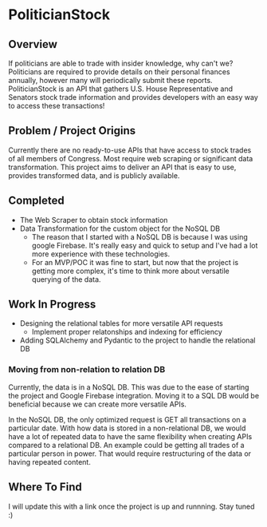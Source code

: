 # PoliticianStock

## Overview

If politicians are able to trade with insider knowledge, why can't we? Politicians are required to provide details on their personal finances annually, however many will periodically submit these reports. PoliticianStock is an API that gathers U.S. House Representative and Senators stock trade information and provides developers with an easy way to access these transactions!

## Problem / Project Origins

Currently there are no ready-to-use APIs that have access to stock trades of all members of Congress. Most require web scraping or significant data transformation. This project aims to deliver an API that is easy to use, provides transformed data, and is publicly available.

## Completed

-   The Web Scraper to obtain stock information
-   Data Transformation for the custom object for the NoSQL DB
    -   The reason that I started with a NoSQL DB is because I was using google Firebase. It's really easy and quick to setup and I've had a lot more experience with these technologies.
    -   For an MVP/POC it was fine to start, but now that the project is getting more complex, it's time to think more about versatile querying of the data.

## Work In Progress

-   Designing the relational tables for more versatile API requests
    -   Implement proper relatonships and indexing for efficiency
-   Adding SQLAlchemy and Pydantic to the project to handle the relational DB

### Moving from non-relation to relation DB

Currently, the data is in a NoSQL DB. This was due to the ease of starting the project and Google Firebase integration. Moving it to a SQL DB would be beneficial because we can create more versatile APIs.

In the NoSQL DB, the only optimized request is GET all transactions on a particular date. With how data is stored in a non-relational DB, we would have a lot of repeated data to have the same flexibility when creating APIs compared to a relational DB. An example could be getting all trades of a particular person in power. That would require restructuring of the data or having repeated content.

## Where To Find

I will update this with a link once the project is up and runnning. Stay tuned :)
